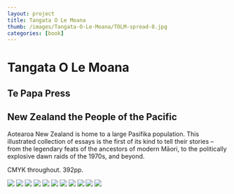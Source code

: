 ```yaml
---
layout: project
title: Tangata O Le Moana
thumb: /images/Tangata-O-Le-Moana/TOLM-spread-0.jpg
categories: [book]
---
```


# Tangata O Le Moana

## Te Papa Press
## New Zealand the People of the Pacific

Aotearoa New Zealand is home to a large Pasifika population. This illustrated collection of essays is the first of its kind to tell their stories – from the legendary feats of the ancestors of modern Māori, to the politically explosive dawn raids of the 1970s, and beyond.

CMYK throughout. 392pp.

![](/images/Tangata-O-Le-Moana/TOLM-spread-1.jpg)
![](/images/Tangata-O-Le-Moana/TOLM-spread-2.jpg)
![](/images/Tangata-O-Le-Moana/TOLM-spread-3.jpg)
![](/images/Tangata-O-Le-Moana/TOLM-spread-4.jpg)
![](/images/Tangata-O-Le-Moana/TOLM-spread-5.jpg)
![](/images/Tangata-O-Le-Moana/TOLM-spread-6.jpg)
![](/images/Tangata-O-Le-Moana/TOLM-spread-7.jpg)
![](/images/Tangata-O-Le-Moana/TOLM-spread-8.jpg)
![](/images/Tangata-O-Le-Moana/TOLM-spread-9.jpg)
![](/images/Tangata-O-Le-Moana/TOLM-spread-10.jpg)
![](/images/Tangata-O-Le-Moana/TOLM-spread-11.jpg)